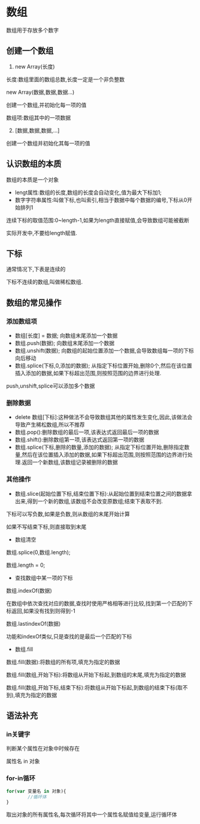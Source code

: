 #  数组

数组用于存放多个数字

## 创建一个数组

1. new Array(长度)

长度:数组里面的数组总数,长度一定是一个非负整数

new Array(数据,数据,数据...)

创建一个数组,并初始化每一项的值

数组项:数组其中的一项数据

2. [数据,数据,数据,...]

创建一个数组并初始化其每一项的值


## 认识数组的本质

数组的本质是一个对象

- lengt属性:数组的长度,数组的长度会自动变化,值为最大下标加1;
- 数字字符串属性:叫做下标,也叫索引,相当于数据中每个数据的编号,下标从0开始排列1

连续下标的取值范围:0~length-1,如果为length直接赋值,会导致数组可能被截断

实际开发中,不要给length赋值.

## 下标

通常情况下,下表是连续的

下标不连续的数组,叫做稀松数组.

## 数组的常见操作

### 添加数组项

- 数组[长度] = 数据;   向数组末尾添加一个数据
- 数组.push(数据);     向数组末尾添加一个数据
- 数组.unshift(数据);  向数组的起始位置添加一个数据,会导致数组每一项的下标向后移动
- 数组.splice(下标,0,添加的数据);   从指定下标位置开始,删除0个,然后在该位置插入添加的数据,如果下标超出范围,则按照范围的边界进行处理.


push,unshift,splice可以添加多个数据


### 删除数据

- delete 数组[下标]:这种做法不会导致数组其他的属性发生变化,因此,该做法会导致产生稀松数组,所以不推荐
- 数组.pop():删除数组的最后一项,该表达式返回最后一项的数据
- 数组.shift():删除数组第一项,该表达式返回第一项的数据
- 数组.splice(下标,删除的数量,添加的数据);   从指定下标位置开始,删除指定数量,然后在该位置插入添加的数据,如果下标超出范围,则按照范围的边界进行处理.返回一个新数组,该数组记录被删除的数据




### 其他操作

- 数组.slice(起始位置下标,结束位置下标):从起始位置到结束位置之间的数据拿出来,得到一个新的数组,该数组不会改变原数组;结束下表取不到.

下标可以写负数,如果是负数,则从数组的末尾开始计算

如果不写结束下标,则直接取到末尾

- 数组清空

数组.splice(0,数组.length);

数组.length = 0;

- 查找数组中某一项的下标

数组.indexOf(数据)

在数组中依次查找对应的数据,查找时使用严格相等进行比较,找到第一个匹配的下标返回,如果没有找到则得到-1

数组.lastindexOf(数据)

功能和indexOf类似,只是查找的是最后一个匹配的下标

- 数组.fill

数组.fill(数据):将数组的所有项,填充为指定的数据

数组.fill(数组,开始下标):将数组从开始下标起,到数组的末尾,填充为指定的数据

数组.fill(数组,开始下标,结束下标):将数组从开始下标起,到数组的结束下标(取不到),填充为指定的数据





## 语法补充

### in关键字

判断某个属性在对象中时候存在

属性名 in 对象

### for-in循环

```js
for(var 变量名 in 对象){
        //循环体
}
```

取出对象的所有属性名,每次循环将其中一个属性名赋值给变量,运行循环体